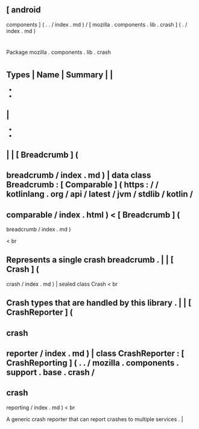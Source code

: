 [
android
-
components
]
(
.
.
/
index
.
md
)
/
[
mozilla
.
components
.
lib
.
crash
]
(
.
/
index
.
md
)
#
#
Package
mozilla
.
components
.
lib
.
crash
#
#
#
Types
|
Name
|
Summary
|
|
-
-
-
|
-
-
-
|
|
[
Breadcrumb
]
(
-
breadcrumb
/
index
.
md
)
|
data
class
Breadcrumb
:
[
Comparable
]
(
https
:
/
/
kotlinlang
.
org
/
api
/
latest
/
jvm
/
stdlib
/
kotlin
/
-
comparable
/
index
.
html
)
<
[
Breadcrumb
]
(
-
breadcrumb
/
index
.
md
)
>
<
br
>
Represents
a
single
crash
breadcrumb
.
|
|
[
Crash
]
(
-
crash
/
index
.
md
)
|
sealed
class
Crash
<
br
>
Crash
types
that
are
handled
by
this
library
.
|
|
[
CrashReporter
]
(
-
crash
-
reporter
/
index
.
md
)
|
class
CrashReporter
:
[
CrashReporting
]
(
.
.
/
mozilla
.
components
.
support
.
base
.
crash
/
-
crash
-
reporting
/
index
.
md
)
<
br
>
A
generic
crash
reporter
that
can
report
crashes
to
multiple
services
.
|
